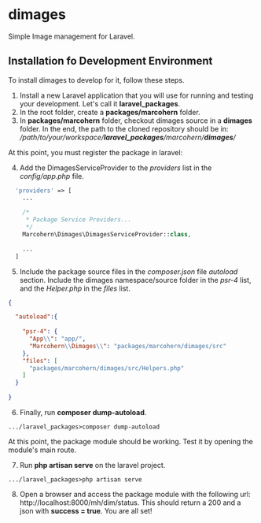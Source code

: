 # dimages
Simple Image management for Laravel.

## Installation fo Development Environment

To install dimages to develop for it, follow these steps.

1. Install a new Laravel application that you will use for running and testing your development. Let's call it **laravel_packages**.
2. In the root folder, create a **packages/marcohern** folder.
3. In **packages/marcohern** folder, checkout dimages source in a **dimages** folder. In the end, the path to the cloned repository should be in: */path/to/your/workspace/**laravel_packages**/marcohern/**dimages**/*

At this point, you must register the package in laravel: 

4. Add the DimagesServiceProvider to the *providers* list in the *config/app.php* file.

```php
  'providers' => [
    ...
    
    /*
     * Package Service Providers...
     */
    Marcohern\Dimages\DimagesServiceProvider::class,
    
    ...
  ]    
```

5. Include the package source files in the *composer.json* file *autoload* section. Include the dimages namespace/source folder in the *psr-4* list, and the *Helper.php* in the *files* list.

```json
{

  "autoload":{
  
    "psr-4": {
      "App\\": "app/",
      "Marcohern\\Dimages\\": "packages/marcohern/dimages/src"
    },
    "files": [
      "packages/marcohern/dimages/src/Helpers.php"
    ]
  }
  
}
```

6. Finally, run **composer dump-autoload**.

```dos
.../laravel_packages>composer dump-autoload
```

At this point, the package module should be working. Test it by opening the module's main route.

7. Run **php artisan serve** on the laravel project.

```dos
.../laravel_packages>php artisan serve
```

8. Open a browser and access the package module with the following url: http://localhost:8000/mh/dim/status. This should return a 200 and a json with **success = true**. You are all set!